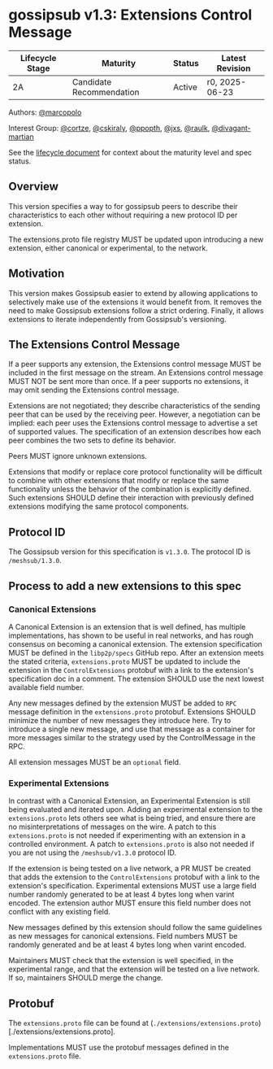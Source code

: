 # gossipsub v1.3: Extensions Control Message

| Lifecycle Stage | Maturity                 | Status | Latest Revision |
| --------------- | ------------------------ | ------ | --------------- |
| 2A              | Candidate Recommendation | Active | r0, 2025-06-23  |

Authors: [@marcopolo]

Interest Group: [@cortze], [@cskiraly], [@ppopth], [@jxs], [@raulk], [@divagant-martian]

[@marcopolo]: https://github.com/marcopolo
[@cortze]: https://github.com/cortze
[@cskiraly]: https://github.com/cskiraly
[@ppopth]: https://github.com/ppopth
[@jxs]: https://github.com/jxs
[@raulk]: https://github.com/raulk
[@divagant-martian]: https://github.com/divagant-martian

See the [lifecycle document][lifecycle-spec] for context about the maturity level
and spec status.

[lifecycle-spec]: https://github.com/libp2p/specs/blob/master/00-framework-01-spec-lifecycle.md

## Overview

This version specifies a way to for gossipsub peers to describe their
characteristics to each other without requiring a new protocol ID per extension.

The extensions.proto file registry MUST be updated upon introducing a new
extension, either canonical or experimental, to the network.

## Motivation

This version makes Gossipsub easier to extend by allowing applications to
selectively make use of the extensions it would benefit from. It removes the
need to make Gossipsub extensions follow a strict ordering. Finally, it allows
extensions to iterate independently from Gossipsub's versioning.

## The Extensions Control Message

If a peer supports any extension, the Extensions control message MUST be
included in the first message on the stream. An Extensions control message MUST
NOT be sent more than once. If a peer supports no extensions, it may omit
sending the Extensions control message.

Extensions are not negotiated; they describe characteristics of the sending peer
that can be used by the receiving peer. However, a negotiation can be implied:
each peer uses the Extensions control message to advertise a set of supported
values. The specification of an extension describes how each peer combines the
two sets to define its behavior.

Peers MUST ignore unknown extensions.

Extensions that modify or replace core protocol functionality will be difficult
to combine with other extensions that modify or replace the same functionality
unless the behavior of the combination is explicitly defined. Such extensions
SHOULD define their interaction with previously defined extensions modifying the
same protocol components.

## Protocol ID

The Gossipsub version for this specification is `v1.3.0`. The protocol ID is
`/meshsub/1.3.0`.

## Process to add a new extensions to this spec

### Canonical Extensions

A Canonical Extension is an extension that is well defined, has multiple
implementations, has shown to be useful in real networks, and has rough
consensus on becoming a canonical extension. The extension specification MUST be
defined in the `libp2p/specs` GitHub repo. After an extension meets the stated
criteria, `extensions.proto` MUST be updated to include the extension in the
`ControlExtensions` protobuf with a link to the extension's specification doc in
a comment. The extension SHOULD use the next lowest available field number.

Any new messages defined by the extension MUST be added to `RPC` message
definition in the `extensions.proto` protobuf. Extensions SHOULD minimize the
number of new messages they introduce here. Try to introduce a single new
message, and use that message as a container for more messages similar to the
strategy used by the ControlMessage in the RPC.

All extension messages MUST be an `optional` field.

### Experimental Extensions

In contrast with a Canonical Extension, an Experimental Extension is still being
evaluated and iterated upon. Adding an experimental extension to the
`extensions.proto` lets others see what is being tried, and ensure there are no
misinterpretations of messages on the wire. A patch to this `extensions.proto`
is not needed if experimenting with an extension in a controlled environment. A
patch to `extensions.proto` is also not needed if you are not using the
`/meshsub/v1.3.0` protocol ID.

If the extension is being tested on a live network, a PR MUST be created that
adds the extension to the `ControlExtensions` protobuf with a link to the
extension's specification. Experimental extensions MUST use a large field number
randomly generated to be at least 4 bytes long when varint encoded. The
extension author MUST ensure this field number does not conflict with any
existing field.

New messages defined by this extension should follow the same guidelines as new
messages for canonical extensions. Field numbers MUST be randomly generated and
be at least 4 bytes long when varint encoded.

Maintainers MUST check that the extension is well specified, in the experimental
range, and that the extension will be tested on a live network. If so,
maintainers SHOULD merge the change.

## Protobuf

The `extensions.proto` file can be found at
(`./extensions/extensions.proto`)[./extensions/extensions.proto].

Implementations MUST use the protobuf messages defined in the `extensions.proto`
file.
